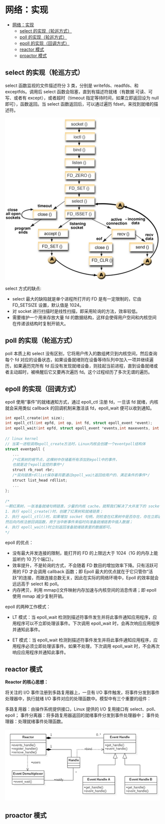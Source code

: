# 网络：实现

<!-- @import "[TOC]" {cmd="toc" depthFrom=1 depthTo=6 orderedList=false} -->

<!-- code_chunk_output -->

- [网络：实现](#网络实现)
  - [select 的实现（轮巡方式）](#select-的实现轮巡方式)
  - [poll 的实现（轮巡方式）](#poll-的实现轮巡方式)
  - [epoll 的实现（回调方式）](#epoll-的实现回调方式)
  - [reactor 模式](#reactor-模式)
  - [proactor 模式](#proactor-模式)

<!-- /code_chunk_output -->

## select 的实现（轮巡方式）

select 函数监视的文件描述符分 3 类，分别是 writefds、readfds、和 exceptfds。调用后 select 函数会阻塞，直到有描述符就绪（有数据 可读、可写、或者有 except），或者超时（timeout 指定等待时间，如果立即返回设为 null 即可），函数返回。当 select 函数返回后，可以通过遍历 fdset，来找到就绪的描述符。

![select_impl](select_impl.png)

select 方式的缺点:

- select 最大的缺陷就是单个进程所打开的 FD 是有一定限制的，它由 FD_SETSIZE 设置，默认值是 1024。
- 对 socket 进行扫描时是线性扫描，即采用轮询的方法，效率较低。
- 需要维护一个用来存放大量 fd 的数据结构，这样会使得用户空间和内核空间在传递该结构时复制开销大。

## poll 的实现（轮巡方式）

poll 本质上和 select 没有区别，它将用户传入的数组拷贝到内核空间，然后查询每个 fd 对应的设备状态，如果设备就绪则在设备等待队列中加入一项并继续遍历，如果遍历完所有 fd 后没有发现就绪设备，则挂起当前进程，直到设备就绪或者主动超时，被唤醒后它又要再次遍历 fd。这个过程经历了多次无谓的遍历。

## epoll 的实现（回调方式）

epoll 使用“事件”的就绪通知方式，通过 epoll_ctl 注册 fd，一旦该 fd 就绪，内核就会采用类似 callback 的回调机制来激活该 fd，epoll_wait 便可以收到通知。

```c++
int epoll_create(int size);
int epoll_ctl(int epfd, int op, int fd, struct epoll_event *event);
int epoll_wait(int epfd, struct epoll_event *events,int maxevents, int timeout);

// linux kernel
// 当某一进程调用epoll_create方法时，Linux内核会创建一个eventpoll结构体
struct eventpoll {
　　...
　　/*红黑树的根节点，这棵树中存储着所有添加到epoll中的事件，
　　也就是这个epoll监控的事件*/
　　struct rb_root rbr;
　　/*双向链表rdllist保存着将要通过epoll_wait返回给用户的、满足条件的事件*/
　　struct list_head rdllist;
　　...
};

/*
一颗红黑树，一张准备就绪句柄链表，少量的内核 cache，就帮我们解决了大并发下的 socket 处理问题。
1. 执行 epoll_create()时，创建了红黑树和就绪链表；
2. 执行 epoll_ctl()时，如果增加 socket 句柄，则检查在红黑树中是否存在，存在立即返回，不存在则添加到树干上，
然后向内核注册回调函数，用于当中断事件来临时向准备就绪链表中插入数据；
4. 执行 epoll_wait()时立刻返回准备就绪链表里的数据即可。
*/
```

epoll 的优点：

- 没有最大并发连接的限制，能打开的 FD 的上限远大于 1024（1G 的内存上能监听约 10 万个端口）。
- 效率提升，不是轮询的方式，不会随着 FD 数目的增加效率下降。只有活跃可用的 FD 才会调用 callback 函数；即 Epoll 最大的优点就在于它只管你“活跃”的连接，而跟连接总数无关，因此在实际的网络环境中，Epoll 的效率就会远远高于 select 和 poll。
- 内存拷贝，利用 mmap()文件映射内存加速与内核空间的消息传递；即 epoll 使用 mmap 减少复制开销。

epoll 的两种工作模式：

- LT 模式：当 epoll_wait 检测到描述符事件发生并将此事件通知应用程序，应用程序可以不立即处理该事件。下次调用 epoll_wait 时，会再次响应应用程序并通知此事件。

- ET 模式：当 epoll_wait 检测到描述符事件发生并将此事件通知应用程序，应用程序必须立即处理该事件。如果不处理，下次调用 epoll_wait 时，不会再次响应应用程序并通知此事件。

## reactor 模式

**Reactor 的核心思想：**

将关注的 I/O 事件注册到多路复用器上，一旦有 I/O 事件触发，将事件分发到事件处理器中，执行就绪 I/O 事件对应的处理函数中。模型中有三个重要的组件：

多路复用器：由操作系统提供接口，Linux 提供的 I/O 复用接口有 select、poll、epoll；
事件分离器：将多路复用器返回的就绪事件分发到事件处理器中；
事件处理器：处理就绪事件处理函数。

![reactor](reactor.webp)

## proactor 模式
